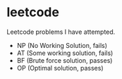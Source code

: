 # leetcode
Leetcode problems I have attempted.<br>

- NP (No Working Solution, fails)
- AT (Some working solution, fails)
- BF (Brute force solution, passes)
- OP (Optimal solution, passes)


